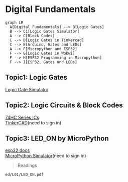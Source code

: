 # Digital Fundamentals

```mermaid
graph LR
  A[Digital Fundamentals] --> B[Logic Gates]
  B --> C1[Logic Gates Simulator]
  A --> C[Block Codes]
  C --> D[Logic Gates in Tinkercad]
  C --> E[Arduino, Gates and LEDs]
  A --> F[Micropython and ESP32]
  F --> G[Logic Gates in Wokwi]
  F --> H[ESP32 Programming in Micropython]
  F --> I[ESP32, Gates and LEDs]
```

## Topic1: Logic Gates
[Logic Gate Simulator](https://academo.org/demos/logic-gate-simulator/)

## Topic2: Logic Circuits & Block Codes
[74HC Series ICs](https://www.build-electronic-circuits.com/7400-series-integrated-circuits/)  
[TinkerCAD](https://www.tinkercad.com/)(need to sign in)

## Topic3: LED_ON by MicroPython
[esp32 docs](https://docs.micropython.org/en/latest/esp32/quickref.html)  
[MicroPython Simulator](https://wokwi.com/micropython)(need to sign in)  
  


>Readings  
```pdf
ed/L01/LED_ON.pdf
```